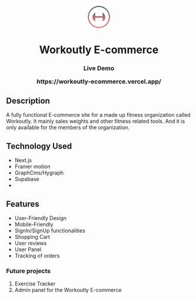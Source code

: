   <p align="center"><img src="https://github.com/Inosensey/workoutly-ecommerce/blob/main/public/img/Logo.png" alt="Workoutly Logo" /></p>
  <h1 align="center">Workoutly E-commerce<br> 
  <h3 align="center">Live Demo<br> <p>https://workoutly-ecommerce.vercel.app/</p></h3>

## Description

A fully functional E-commerce site for a made up fitness organization called Workoutly. It mainly sales weights and other fitness related tools. And it is only available for the members of the organization.

## Technology Used

- Next.js
- Framer motion
- GraphCms/Hygraph
- Supabase
-

## Features

- User-Friendly Design
- Mobile-Friendly
- SignIn/SignUp functionalities
- Shopping Cart
- User reviews
- User Panel
- Tracking of orders

### Future projects

1. Exercise Tracker
2. Admin panel for the Workoutly E-commerce
